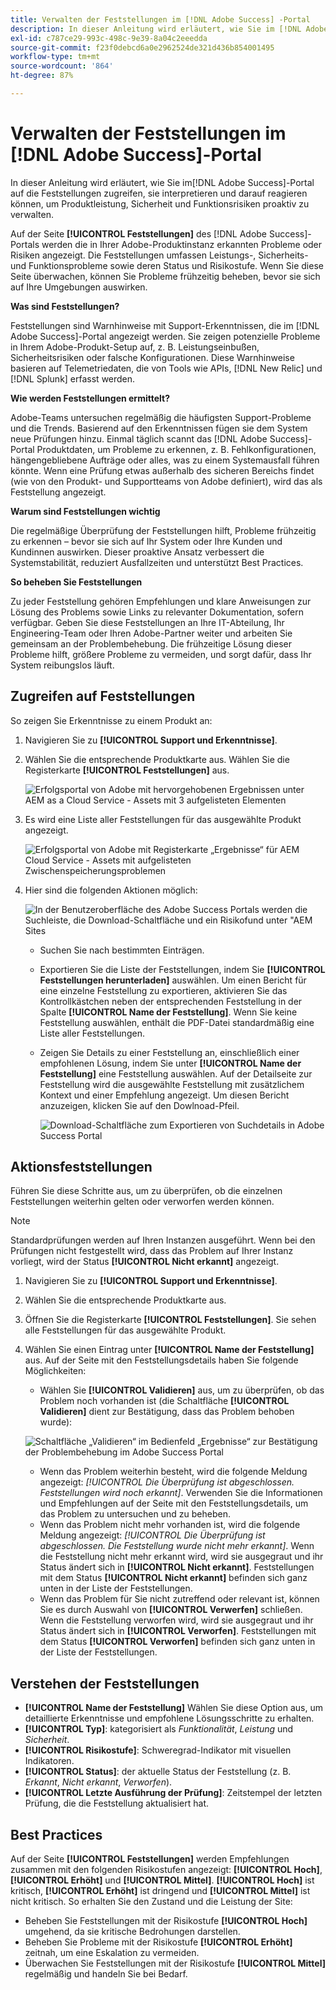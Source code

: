 ```yaml
---
title: Verwalten der Feststellungen im [!DNL Adobe Success] -Portal
description: In dieser Anleitung wird erläutert, wie Sie im [!DNL Adobe Success] -Portal auf die Feststellungen zugreifen, sie interpretieren und darauf reagieren können, um Produktleistung, Sicherheit und Funktionsrisiken proaktiv zu verwalten.
exl-id: c787ce29-993c-498c-9e39-8a04c2eeedda
source-git-commit: f23f0debcd6a0e2962524de321d436b854001495
workflow-type: tm+mt
source-wordcount: '864'
ht-degree: 87%

---
```


# Verwalten der Feststellungen im [!DNL Adobe Success]-Portal

In dieser Anleitung wird erläutert, wie Sie im[!DNL Adobe Success]-Portal auf die Feststellungen zugreifen, sie interpretieren und darauf reagieren können, um Produktleistung, Sicherheit und Funktionsrisiken proaktiv zu verwalten.

Auf der Seite **[!UICONTROL Feststellungen]** des [!DNL Adobe Success]-Portals werden die in Ihrer Adobe-Produktinstanz erkannten Probleme oder Risiken angezeigt. Die Feststellungen umfassen Leistungs-, Sicherheits- und Funktionsprobleme sowie deren Status und Risikostufe. Wenn Sie diese Seite überwachen, können Sie Probleme frühzeitig beheben, bevor sie sich auf Ihre Umgebungen auswirken.

**Was sind Feststellungen?**

Feststellungen sind Warnhinweise mit Support-Erkenntnissen, die im [!DNL Adobe Success]-Portal angezeigt werden. Sie zeigen potenzielle Probleme in Ihrem Adobe-Produkt-Setup auf, z. B. Leistungseinbußen, Sicherheitsrisiken oder falsche Konfigurationen. Diese Warnhinweise basieren auf Telemetriedaten, die von Tools wie APIs, [!DNL New Relic] und [!DNL Splunk] erfasst werden.

**Wie werden Feststellungen ermittelt?**

Adobe-Teams untersuchen regelmäßig die häufigsten Support-Probleme und die Trends. Basierend auf den Erkenntnissen fügen sie dem System neue Prüfungen hinzu. Einmal täglich scannt das [!DNL Adobe Success]-Portal Produktdaten, um Probleme zu erkennen, z. B. Fehlkonfigurationen, hängengebliebene Aufträge oder alles, was zu einem Systemausfall führen könnte. Wenn eine Prüfung etwas außerhalb des sicheren Bereichs findet (wie von den Produkt- und Supportteams von Adobe definiert), wird das als Feststellung angezeigt.

**Warum sind Feststellungen wichtig**

Die regelmäßige Überprüfung der Feststellungen hilft, Probleme frühzeitig zu erkennen – bevor sie sich auf Ihr System oder Ihre Kunden und Kundinnen auswirken. Dieser proaktive Ansatz verbessert die Systemstabilität, reduziert Ausfallzeiten und unterstützt Best Practices.

**So beheben Sie Feststellungen**

Zu jeder Feststellung gehören Empfehlungen und klare Anweisungen zur Lösung des Problems sowie Links zu relevanter Dokumentation, sofern verfügbar. Geben Sie diese Feststellungen an Ihre IT-Abteilung, Ihr Engineering-Team oder Ihren Adobe-Partner weiter und arbeiten Sie gemeinsam an der Problembehebung. Die frühzeitige Lösung dieser Probleme hilft, größere Probleme zu vermeiden, und sorgt dafür, dass Ihr System reibungslos läuft.


## Zugreifen auf Feststellungen

So zeigen Sie Erkenntnisse zu einem Produkt an:

1. Navigieren Sie zu **[!UICONTROL Support und Erkenntnisse]**.
1. Wählen Sie die entsprechende Produktkarte aus. Wählen Sie die Registerkarte **[!UICONTROL Feststellungen]** aus.

   ![Erfolgsportal von Adobe mit hervorgehobenen Ergebnissen unter AEM as a Cloud Service - Assets mit 3 aufgelisteten Elementen](../../assets/asp-support-inisghts-findings.png "Ergebnisse für AEM Assets in Cloud Service anzeigen")


1. Es wird eine Liste aller Feststellungen für das ausgewählte Produkt angezeigt.

   ![Erfolgsportal von Adobe mit Registerkarte „Ergebnisse“ für AEM Cloud Service - Assets mit aufgelisteten Zwischenspeicherungsproblemen](../../assets/adobe-success-portal-findings.png "Anzeigen von Zwischenspeicherungsergebnissen für AEM Assets in Cloud Service")

1. Hier sind die folgenden Aktionen möglich:

   ![In der Benutzeroberfläche des Adobe Success Portals werden die Suchleiste, die Download-Schaltfläche und ein Risikofund unter &quot;AEM Sites](../../assets/adobe-success-portal-download.png "Suchen“, „Herunterladen“ oder „Ergebnisse für AEM Sites in Cloud Service anzeigen“ hervorgehoben")

   * Suchen Sie nach bestimmten Einträgen.
   * Exportieren Sie die Liste der Feststellungen, indem Sie **[!UICONTROL Feststellungen herunterladen]** auswählen. Um einen Bericht für eine einzelne Feststellung zu exportieren, aktivieren Sie das Kontrollkästchen neben der entsprechenden Feststellung in der Spalte **[!UICONTROL Name der Feststellung]**. Wenn Sie keine Feststellung auswählen, enthält die PDF-Datei standardmäßig eine Liste aller Feststellungen.
   * Zeigen Sie Details zu einer Feststellung an, einschließlich einer empfohlenen Lösung, indem Sie unter **[!UICONTROL Name der Feststellung]** eine Feststellung auswählen. Auf der Detailseite zur Feststellung wird die ausgewählte Feststellung mit zusätzlichem Kontext und einer Empfehlung angezeigt. Um diesen Bericht anzuzeigen, klicken Sie auf den Dowlnoad-Pfeil.


     ![Download-Schaltfläche zum Exportieren von Suchdetails in Adobe Success Portal](../../assets/findings-details.png "Laden Sie den Bericht dieser Suche herunter")


## Aktionsfeststellungen

Führen Sie diese Schritte aus, um zu überprüfen, ob die einzelnen Feststellungen weiterhin gelten oder verworfen werden können.

>[!NOTE]
>
>Standardprüfungen werden auf Ihren Instanzen ausgeführt. Wenn bei den Prüfungen nicht festgestellt wird, dass das Problem auf Ihrer Instanz vorliegt, wird der Status **[!UICONTROL Nicht erkannt]** angezeigt.

1. Navigieren Sie zu **[!UICONTROL Support und Erkenntnisse]**.
1. Wählen Sie die entsprechende Produktkarte aus.
1. Öffnen Sie die Registerkarte **[!UICONTROL Feststellungen]**. Sie sehen alle Feststellungen für das ausgewählte Produkt.
1. Wählen Sie einen Eintrag unter **[!UICONTROL Name der Feststellung]** aus. Auf der Seite mit den Feststellungsdetails haben Sie folgende Möglichkeiten:
   * Wählen Sie **[!UICONTROL Validieren]** aus, um zu überprüfen, ob das Problem noch vorhanden ist (die Schaltfläche **[!UICONTROL Validieren]** dient zur Bestätigung, dass das Problem behoben wurde):

   ![Schaltfläche „Validieren“ im Bedienfeld „Ergebnisse“ zur Bestätigung der Problembehebung im Adobe Success Portal](../../assets/adobe-success-portal-validate.png "Schaltfläche „Validieren“")


   * Wenn das Problem weiterhin besteht, wird die folgende Meldung angezeigt: *[!UICONTROL Die Überprüfung ist abgeschlossen. Feststellungen wird noch erkannt]*. Verwenden Sie die Informationen und Empfehlungen auf der Seite mit den Feststellungsdetails, um das Problem zu untersuchen und zu beheben.
   * Wenn das Problem nicht mehr vorhanden ist, wird die folgende Meldung angezeigt: *[!UICONTROL Die Überprüfung ist abgeschlossen. Die Feststellung wurde nicht mehr erkannt]*. Wenn die Feststellung nicht mehr erkannt wird, wird sie ausgegraut und ihr Status ändert sich in **[!UICONTROL Nicht erkannt]**. Feststellungen mit dem Status **[!UICONTROL Nicht erkannt]** befinden sich ganz unten in der Liste der Feststellungen.
   * Wenn das Problem für Sie nicht zutreffend oder relevant ist, können Sie es durch Auswahl von **[!UICONTROL Verwerfen]** schließen. Wenn die Feststellung verworfen wird, wird sie ausgegraut und ihr Status ändert sich in **[!UICONTROL Verworfen]**.  Feststellungen mit dem Status **[!UICONTROL Verworfen]** befinden sich ganz unten in der Liste der Feststellungen.

## Verstehen der Feststellungen

* **[!UICONTROL Name der Feststellung]** Wählen Sie diese Option aus, um detaillierte Erkenntnisse und empfohlene Lösungsschritte zu erhalten.
* **[!UICONTROL Typ]**: kategorisiert als *Funktionalität*, *Leistung* und *Sicherheit*.
* **[!UICONTROL Risikostufe]**: Schweregrad-Indikator mit visuellen Indikatoren.
* **[!UICONTROL Status]**: der aktuelle Status der Feststellung (z. B. *Erkannt*, *Nicht erkannt*, *Verworfen*).
* **[!UICONTROL Letzte Ausführung der Prüfung]**: Zeitstempel der letzten Prüfung, die die Feststellung aktualisiert hat.


## Best Practices

Auf der Seite **[!UICONTROL Feststellungen]** werden Empfehlungen zusammen mit den folgenden Risikostufen angezeigt: **[!UICONTROL Hoch]**, **[!UICONTROL Erhöht]** und **[!UICONTROL Mittel]**. **[!UICONTROL Hoch]** ist kritisch, **[!UICONTROL Erhöht]** ist dringend und **[!UICONTROL Mittel]** ist nicht kritisch. So erhalten Sie den Zustand und die Leistung der Site:

* Beheben Sie Feststellungen mit der Risikostufe **[!UICONTROL Hoch]** umgehend, da sie kritische Bedrohungen darstellen.
* Beheben Sie Probleme mit der Risikostufe **[!UICONTROL Erhöht]** zeitnah, um eine Eskalation zu vermeiden.
* Überwachen Sie Feststellungen mit der Risikostufe **[!UICONTROL Mittel]** regelmäßig und handeln Sie bei Bedarf.
